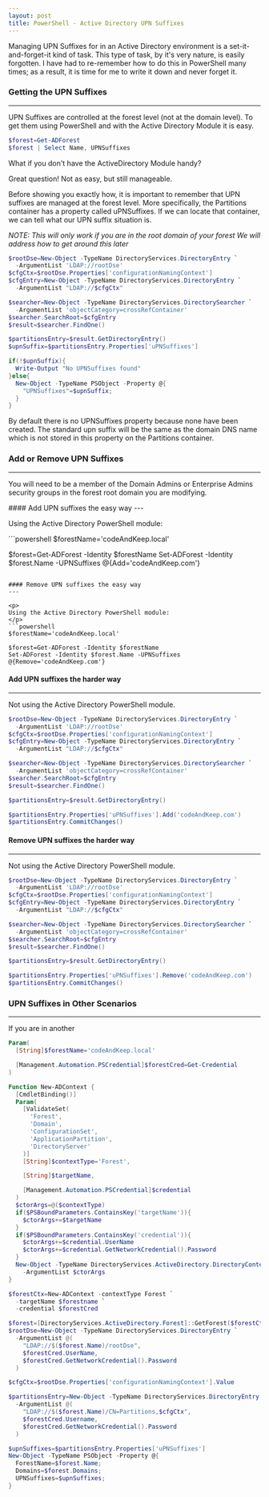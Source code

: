 ```yaml
---
layout: post
title: PowerShell - Active Directory UPN Suffixes
---
```


<p>
Managing UPN Suffixes for in an Active Directory environment is 
a set-it-and-forget-it kind of task. 
This type of task, by it's very nature, is easily forgotten. 
I have had to re-remember how to do this in PowerShell many times;
as a result, it is time for me to write it down and never forget it. 
</p>

### Getting the UPN Suffixes
----

<p>
UPN Suffixes are controlled at the forest level (not at the domain level). 
To get them using PowerShell and with the Active Directory Module it is easy.
</p>

```powershell
$forest=Get-ADForest 
$forest | Select Name, UPNSuffixes
```
<p>
What if you don't have the ActiveDirectory Module handy? 
</p>
<p>
Great question!  
Not as easy, but still manageable.
</p>
<p>
Before showing you exactly how, 
it is important to remember that UPN suffixes are managed at the forest level. 
More specifically, the Partitions container has a property called uPNSuffixes. 
If we can locate that container, we can tell what our UPN suffix situation is.
</p>

*NOTE: This will only work if you are in the root domain of your forest*
*We will address how to get around this later*

```powershell
$rootDse=New-Object -TypeName DirectoryServices.DirectoryEntry `
  -ArgumentList 'LDAP://rootDse'
$cfgCtx=$rootDse.Properties['configurationNamingContext']
$cfgEntry=New-Object -TypeName DirectoryServices.DirectoryEntry `
  -ArgumentList "LDAP://$cfgCtx"

$searcher=New-Object -TypeName DirectoryServices.DirectorySearcher `
  -ArgumentList 'objectCategory=crossRefContainer'
$searcher.SearchRoot=$cfgEntry
$result=$searcher.FindOne()

$partitionsEntry=$result.GetDirectoryEntry()
$upnSuffix=$partitionsEntry.Properties['uPNSuffixes']

if(!$upnSuffix){
  Write-Output "No UPNSuffixes found"
}else{
  New-Object -TypeName PSObject -Property @{
    "UPNSuffixes"=$upnSuffix;
  }
}
```

<p>
By default there is no UPNSuffixes property because none have been created. 
The standard upn suffix will be the same as the domain DNS name which is not 
stored in this property on the Partitions container.
</p>


### Add or Remove UPN Suffixes
----

<p>
You will need to be a member of the Domain Admins or Enterprise Admins 
security groups in the forest root domain you are modifying.
</p>
#### Add UPN suffixes the easy way
---

<p>
Using the Active Directory PowerShell module:
</p>
```powershell
$forestName='codeAndKeep.local'

$forest=Get-ADForest -Identity $forestName
Set-ADForest -Identity $forest.Name -UPNSuffixes @{Add='codeAndKeep.com'}
```

#### Remove UPN suffixes the easy way
---

<p>
Using the Active Directory PowerShell module:
</p>
```powershell
$forestName='codeAndKeep.local'

$forest=Get-ADForest -Identity $forestName
Set-ADForest -Identity $forest.Name -UPNSuffixes @{Remove='codeAndKeep.com'}
```

#### Add UPN suffixes the harder way
---

<p>
Not using the Active Directory PowerShell module. 
</p>

```powershell
$rootDse=New-Object -TypeName DirectoryServices.DirectoryEntry `
  -ArgumentList 'LDAP://rootDse'
$cfgCtx=$rootDse.Properties['configurationNamingContext']
$cfgEntry=New-Object -TypeName DirectoryServices.DirectoryEntry `
  -ArgumentList "LDAP://$cfgCtx"

$searcher=New-Object -TypeName DirectoryServices.DirectorySearcher `
  -ArgumentList 'objectCategory=crossRefContainer'
$searcher.SearchRoot=$cfgEntry
$result=$searcher.FindOne()

$partitionsEntry=$result.GetDirectoryEntry()

$partitionsEntry.Properties['uPNSuffixes'].Add('codeAndKeep.com')
$partitionsEntry.CommitChanges()
```

#### Remove UPN suffixes the harder way
---

<p>
Not using the Active Directory PowerShell module. 
</p>

```powershell
$rootDse=New-Object -TypeName DirectoryServices.DirectoryEntry `
  -ArgumentList 'LDAP://rootDse'
$cfgCtx=$rootDse.Properties['configurationNamingContext']
$cfgEntry=New-Object -TypeName DirectoryServices.DirectoryEntry `
  -ArgumentList "LDAP://$cfgCtx"

$searcher=New-Object -TypeName DirectoryServices.DirectorySearcher `
  -ArgumentList 'objectCategory=crossRefContainer'
$searcher.SearchRoot=$cfgEntry
$result=$searcher.FindOne()

$partitionsEntry=$result.GetDirectoryEntry()

$partitionsEntry.Properties['uPNSuffixes'].Remove('codeAndKeep.com')
$partitionsEntry.CommitChanges()
```

### UPN Suffixes in Other Scenarios
----

<p>
If you are in another
</p>


```powershell
Param(
  [String]$forestName='codeAndKeep.local'

  [Management.Automation.PSCredential]$forestCred=Get-Credential
)

Function New-ADContext {
  [CmdletBinding()]
  Param(
    [ValidateSet(
      'Forest',
      'Domain',
      'ConfigurationSet',
      'ApplicationPartition',
      'DirectoryServer'
    )]
    [String]$contextType='Forest',

    [String]$targetName,

    [Management.Automation.PSCredential]$credential
  )
  $ctorArgs=@($contextType)
  if($PSBoundParameters.ContainsKey('targetName')){
    $ctorArgs+=$targetName
  }
  if($PSBoundParameters.ContainsKey('credential')){
    $ctorArgs+=$credential.UserName
    $ctorArgs+=$credential.GetNetworkCredential().Password
  }
  New-Object -TypeName DirectoryServices.ActiveDirectory.DirectoryContext `
    -ArgumentList $ctorArgs
}

$forestCtx=New-ADContext -contextType Forest `
  -targetName $forestname `
  -credential $forestCred

$forest=[DirectoryServices.ActiveDirectory.Forest]::GetForest($forestCtx)
$rootDse=New-Object -TypeName DirectoryServices.DirectoryEntry `
  -ArgumentList @(
    "LDAP://$($forest.Name)/rootDse",
    $forestCred.UserName,
    $forestCred.GetNetworkCredential().Password
  )

$cfgCtx=$rootDse.Properties['configurationNamingContext'].Value

$partitionsEntry=New-Object -TypeName DirectoryServices.DirectoryEntry `
  -ArgumentList @(
    "LDAP://$($forest.Name)/CN=Partitions,$cfgCtx",
    $forestCred.Username,
    $forestCred.GetNetworkCredential().Password
  )

$upnSuffixes=$partitionsEntry.Properties['uPNSuffixes']
New-Object -TypeName PSObject -Property @{
  ForestName=$forest.Name;
  Domains=$forest.Domains;
  UPNSuffixes=$upnSuffixes;
}
```
